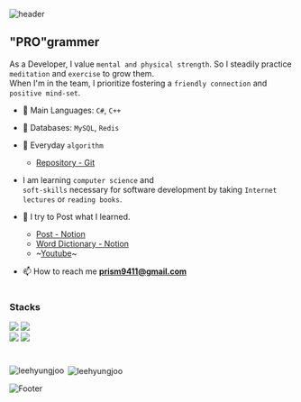 
![header](https://capsule-render.vercel.app/api?type=waving&height=120&section=header)
<h2 align="left">"PRO"grammer</h2>

As a Developer, I value `mental and physical strength`. So I steadily practice `meditation` and `exercise` to grow them. <br>
When I'm in the team, I prioritize fostering a `friendly connection` and `positive mind-set`. <br>

- 🚀 Main Languages: `C#`, `C++`
- 💾 Databases: `MySQL`, `Redis`
- 🧠 Everyday `algorithm`
    - [Repository - Git](https://github.com/LeeHyungJoo/Lecture_AlgorithmTraining/activity)
- I am learning `computer science` and <br>
    `soft-skills` necessary for software development by taking `Internet lectures` or `reading books`.
- 📝 I try to Post what I learned.
  - [Post - Notion](https://prism9411.notion.site/5b8b3377027f44db8230fb565d7d712a?v=809b8d133f714ff6beb93d4d609d3bd5&pvs=4)
  - [Word Dictionary - Notion](https://prism9411.notion.site/53708fe4bd964cc0a8f5218f0a70e391?v=54118706e45e4d7da6aec5dd0ce80146&pvs=4)
  - ~[Youtube](https://www.youtube.com/@user-jv4ox4sr4v/featured)~

- 📫 How to reach me **prism9411@gmail.com**

  

#

<h3 align="left">Stacks</h3>
<div align=left>
  <img src="https://img.shields.io/badge/c++-00599C?style=for-the-badge&logo=c%2B%2B&logoColor=white">
  <img src="https://img.shields.io/badge/c%23-512BD4?style=for-the-badge&logo=csharp&logoColor=white">
  <br>

  <img src="https://img.shields.io/badge/redis-DC382D?style=for-the-badge&logo=redis&logoColor=white">
  <img src="https://img.shields.io/badge/MySql-4479A1?style=for-the-badge&logo=mysql&logoColor=white">

</div>

#


<p><img align="left" src="https://github-readme-stats.vercel.app/api/top-langs?username=leehyungjoo&show_icons=true&locale=en&layout=compact&theme=tokyonight" alt="leehyungjoo" /></p>



<p>&nbsp;<img align="center" src="https://github-readme-stats.vercel.app/api?username=leehyungjoo&show_icons=true&locale=en" alt="leehyungjoo" /></p>


![Footer](https://capsule-render.vercel.app/api?type=waving&height=120&section=footer)
